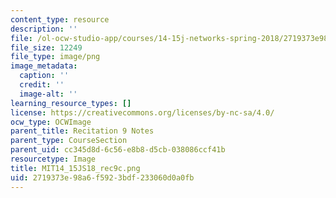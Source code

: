 ```yaml
---
content_type: resource
description: ''
file: /ol-ocw-studio-app/courses/14-15j-networks-spring-2018/2719373e98a6f5923bdf233060d0a0fb_MIT14_15JS18_rec9c.png
file_size: 12249
file_type: image/png
image_metadata:
  caption: ''
  credit: ''
  image-alt: ''
learning_resource_types: []
license: https://creativecommons.org/licenses/by-nc-sa/4.0/
ocw_type: OCWImage
parent_title: Recitation 9 Notes
parent_type: CourseSection
parent_uid: cc345d8d-6c56-e8b8-d5cb-038086ccf41b
resourcetype: Image
title: MIT14_15JS18_rec9c.png
uid: 2719373e-98a6-f592-3bdf-233060d0a0fb
---
```

